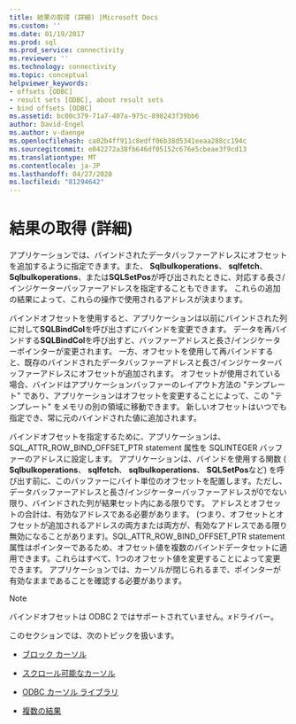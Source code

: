 ```yaml
---
title: 結果の取得 (詳細) |Microsoft Docs
ms.custom: ''
ms.date: 01/19/2017
ms.prod: sql
ms.prod_service: connectivity
ms.reviewer: ''
ms.technology: connectivity
ms.topic: conceptual
helpviewer_keywords:
- offsets [ODBC]
- result sets [ODBC], about result sets
- bind offsets [ODBC]
ms.assetid: bc00c379-71a7-407a-975c-898243f39bb6
author: David-Engel
ms.author: v-daenge
ms.openlocfilehash: ca02b4ff911c8edff06b38d5341eeaa288cc194c
ms.sourcegitcommit: e042272a38fb646df05152c676e5cbeae3f9cd13
ms.translationtype: MT
ms.contentlocale: ja-JP
ms.lasthandoff: 04/27/2020
ms.locfileid: "81294642"
---
```

# <a name="retrieving-results-advanced"></a>結果の取得 (詳細)
アプリケーションでは、バインドされたデータバッファーアドレスにオフセットを追加するように指定できます。また、 **Sqlbulkoperations**、 **sqlfetch**、 **Sqlbulkoperations**、または**SQLSetPos**が呼び出されたときに、対応する長さ/インジケーターバッファーアドレスを指定することもできます。 これらの追加の結果によって、これらの操作で使用されるアドレスが決まります。  
  
 バインドオフセットを使用すると、アプリケーションは以前にバインドされた列に対して**SQLBindCol**を呼び出さずにバインドを変更できます。 データを再バインドする**SQLBindCol**を呼び出すと、バッファーアドレスと長さ/インジケーターポインターが変更されます。 一方、オフセットを使用して再バインドすると、既存のバインドされたデータバッファーアドレスと長さ/インジケーターバッファーアドレスにオフセットが追加されます。 オフセットが使用されている場合、バインドはアプリケーションバッファーのレイアウト方法の "テンプレート" であり、アプリケーションはオフセットを変更することによって、この "テンプレート" をメモリの別の領域に移動できます。 新しいオフセットはいつでも指定でき、常に元のバインドされた値に追加されます。  
  
 バインドオフセットを指定するために、アプリケーションは、SQL_ATTR_ROW_BIND_OFFSET_PTR statement 属性を SQLINTEGER バッファーのアドレスに設定します。 アプリケーションは、バインドを使用する関数 ( **Sqlbulkoperations**、 **sqlfetch**、 **sqlbulkoperations**、 **SQLSetPos**など) を呼び出す前に、このバッファーにバイト単位のオフセットを配置します。ただし、データバッファーアドレスと長さ/インジケーターバッファーアドレスが0でない限り、バインドされた列が結果セット内にある限りです。 アドレスとオフセットの合計は、有効なアドレスである必要があります。 (つまり、オフセットとオフセットが追加されるアドレスの両方または両方が、有効なアドレスである限り無効になることがあります)。SQL_ATTR_ROW_BIND_OFFSET_PTR statement 属性はポインターであるため、オフセット値を複数のバインドデータセットに適用できます。これらはすべて、1つのオフセット値を変更することによって変更できます。 アプリケーションでは、カーソルが閉じられるまで、ポインターが有効なままであることを確認する必要があります。  
  
> [!NOTE]  
>  バインドオフセットは ODBC 2 ではサポートされていません。*x*ドライバー。  
  
 このセクションでは、次のトピックを扱います。  
  
-   [ブロック カーソル](../../../odbc/reference/develop-app/block-cursors.md)  
  
-   [スクロール可能なカーソル](../../../odbc/reference/develop-app/scrollable-cursors.md)  
  
-   [ODBC カーソル ライブラリ](../../../odbc/reference/develop-app/the-odbc-cursor-library.md)  
  
-   [複数の結果](../../../odbc/reference/develop-app/multiple-results.md)
